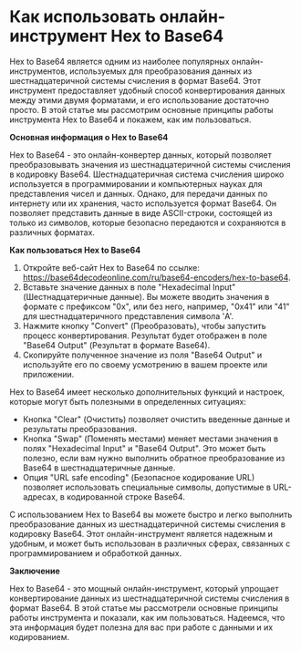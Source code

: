 Как использовать онлайн-инструмент Hex to Base64
================================================

Hex to Base64 является одним из наиболее популярных онлайн-инструментов, используемых для преобразования данных из шестнадцатеричной системы счисления в формат Base64. Этот инструмент предоставляет удобный способ конвертирования данных между этими двумя форматами, и его использование достаточно просто. В этой статье мы рассмотрим основные принципы работы инструмента Hex to Base64 и покажем, как им пользоваться.

**Основная информация о Hex to Base64**

Hex to Base64 - это онлайн-конвертер данных, который позволяет преобразовывать значения из шестнадцатеричной системы счисления в кодировку Base64. Шестнадцатеричная система счисления широко используется в программировании и компьютерных науках для представления чисел и данных. Однако, для передачи данных по интернету или их хранения, часто используется формат Base64. Он позволяет представить данные в виде ASCII-строки, состоящей из только из символов, которые безопасно передаются и сохраняются в различных форматах.

**Как пользоваться Hex to Base64**

1. Откройте веб-сайт Hex to Base64 по ссылке: <https://base64decodeonline.com/ru/base64-encoders/hex-to-base64>.
2. Вставьте значение данных в поле "Hexadecimal Input" (Шестнадцатеричные данные). Вы можете вводить значения в формате с префиксом "0x", или без него, например, "0x41" или "41" для шестнадцатеричного представления символа 'A'.
3. Нажмите кнопку "Convert" (Преобразовать), чтобы запустить процесс конвертирования. Результат будет отображен в поле "Base64 Output" (Результат в формате Base64).
4. Скопируйте полученное значение из поля "Base64 Output" и используйте его по своему усмотрению в вашем проекте или приложении.

Hex to Base64 имеет несколько дополнительных функций и настроек, которые могут быть полезными в определенных ситуациях:

- Кнопка "Clear" (Очистить) позволяет очистить введенные данные и результаты преобразования.
- Кнопка "Swap" (Поменять местами) меняет местами значения в полях "Hexadecimal Input" и "Base64 Output". Это может быть полезно, если вам нужно выполнить обратное преобразование из Base64 в шестнадцатеричные данные.
- Опция "URL safe encoding" (Безопасное кодирование URL) позволяет использовать специальные символы, допустимые в URL-адресах, в кодированной строке Base64.

С использованием Hex to Base64 вы можете быстро и легко выполнить преобразование данных из шестнадцатеричной системы счисления в кодировку Base64. Этот онлайн-инструмент является надежным и удобным, и может быть использован в различных сферах, связанных с программированием и обработкой данных.

**Заключение**

Hex to Base64 - это мощный онлайн-инструмент, который упрощает конвертирование данных из шестнадцатеричной системы счисления в формат Base64. В этой статье мы рассмотрели основные принципы работы инструмента и показали, как им пользоваться. Надеемся, что эта информация будет полезна для вас при работе с данными и их кодированием.